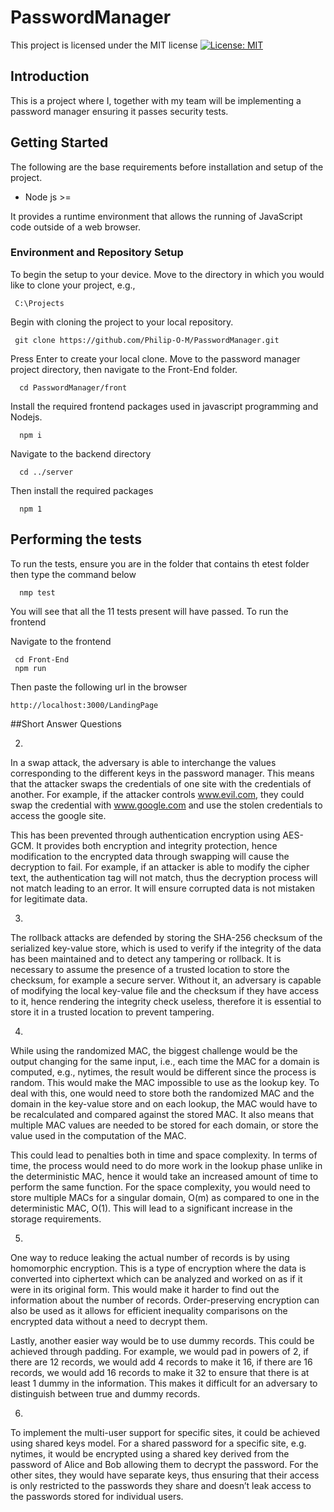 # PasswordManager
This project is licensed under the MIT license
[![License: MIT](https://img.shields.io/badge/License-MIT-yellow.svg)](https://opensource.org/licenses/MIT)

## Introduction

This is a project where I, together with my team will be implementing a password manager ensuring it passes security tests.


## Getting Started
The following are the base requirements before installation and setup of the project.

- Node js >=

It provides a runtime environment that allows the running of JavaScript code outside of a web browser.

### Environment and Repository Setup
To begin the setup to your device. Move to the directory in which you would like to clone your project, e.g.,

     C:\Projects
Begin with cloning the project to your local repository.

     git clone https://github.com/Philip-O-M/PasswordManager.git

Press Enter to create your local clone.
Move to the password manager project directory, then navigate to the Front-End folder.

      cd PasswordManager/front

Install the required frontend packages used in javascript programming and Nodejs.

      npm i

Navigate to the backend directory

      cd ../server

Then install the required packages

      npm 1

## Performing the tests
To run the tests, ensure you are in the folder that contains th etest folder then type the command below 

      nmp test
You will see that all the 11 tests present will have passed.
To run the frontend


Navigate to the frontend 

	 cd Front-End
	 npm run
Then paste the following url in the browser 

	http://localhost:3000/LandingPage

##Short Answer Questions


2.
In a swap attack, the adversary is able to interchange the values corresponding to the different keys in the password manager. This means that the attacker swaps the credentials of one site with the credentials of another. For example, if the attacker controls www.evil.com, they could swap the credential with www.google.com and use the stolen credentials to access the google site.

This has been prevented through authentication encryption using AES-GCM. It provides both encryption and integrity protection, hence modification to the encrypted data through swapping will cause the decryption to fail. For example, if an attacker is able to modify the cipher text, the authentication tag will not match, thus the decryption process will not match leading to an error. It will ensure corrupted data is not mistaken for legitimate data.


3.
The rollback attacks are defended by storing the SHA-256 checksum of the serialized key-value store, which is used to verify if the integrity of the data has been maintained and to detect any tampering or rollback. It is necessary to assume the presence of a trusted location to store the checksum, for example a secure server. Without it, an adversary is capable of modifying the local key-value file and the checksum if they have access to it, hence rendering the integrity check useless, therefore it is essential to store it in a trusted location to prevent tampering.


4.
While using the randomized MAC, the biggest challenge would be the output changing for the same input, i.e., each time the MAC for a domain is computed, e.g., nytimes, the result would be different since the process is random. This would make the MAC impossible to use as the lookup key.
To deal with this, one would need to store both the randomized MAC and the domain in the key-value store and on each lookup, the MAC would have to be recalculated and compared against the stored MAC. It also means that multiple MAC values are needed to be stored for each domain, or store the value used in the computation of the MAC.

This could lead to penalties both in time and space complexity. In terms of time, the process would need to do more work in the lookup phase unlike in the deterministic MAC, hence it would take an increased amount of time to perform the same function. For the space complexity, you would need to store multiple MACs for a singular domain, O(m) as compared to one in the deterministic MAC, O(1). This will lead to a significant increase in the storage requirements.


5.
One way to reduce leaking the actual number of records is by using homomorphic encryption. This is a type of encryption where the data is converted into ciphertext which can be analyzed and worked on as if it were in its original form. This would make it harder to find out the information about the number of records. Order-preserving encryption can also be used as it allows for efficient inequality comparisons on the encrypted data without a need to decrypt them.

Lastly, another easier way would be to use dummy records. This could be achieved through padding. For example, we would pad in powers of 2, if there are 12 records, we would add 4 records to make it 16, if there are 16 records, we would add 16 records to make it 32 to ensure that there is at least 1 dummy in the information. This makes it difficult for an adversary to distinguish between true and dummy records.


6.
To implement the multi-user support for specific sites, it could be achieved using shared keys model. For a shared password for a specific site, e.g. nytimes, it would be encrypted using a shared key derived from the password of Alice and Bob allowing them to decrypt the password. For the other sites, they would have separate keys, thus ensuring that their access is only restricted to the passwords they share and doesn’t leak access to the passwords stored for individual users.  



